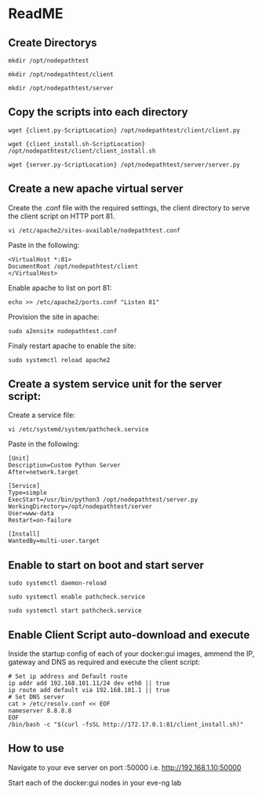 # ReadME

## Create Directorys

`mkdir /opt/nodepathtest`

`mkdir /opt/nodepathtest/client`

`mkdir /opt/nodepathtest/server`


## Copy the scripts into each directory

`wget {client.py-ScriptLocation} /opt/nodepathtest/client/client.py`

`wget {client_install.sh-ScriptLocation} /opt/nodepathtest/client/client_install.sh`

`wget {server.py-ScriptLocation} /opt/nodepathtest/server/server.py`

## Create a new apache virtual server

Create the .conf file with the required settings, the client directory to serve the client script on HTTP port 81.

`vi /etc/apache2/sites-available/nodepathtest.conf`

Paste in the following:

```
<VirtualHost *:81>
DocumentRoot /opt/nodepathtest/client
</VirtualHost>
```

Enable apache to list on port 81:

`echo >> /etc/apache2/ports.conf "Listen 81"`

Provision the site in apache:

`sudo a2ensite nodepathtest.conf`

Finaly restart apache to enable the site:

`sudo systemctl reload apache2`

## Create a system service unit for the server script:

Create a service file:

`vi /etc/systemd/system/pathcheck.service`

Paste in the following:

```
[Unit]
Description=Custom Python Server
After=network.target

[Service]
Type=simple
ExecStart=/usr/bin/python3 /opt/nodepathtest/server.py
WorkingDirectory=/opt/nodepathtest/server
User=www-data
Restart=on-failure

[Install]
WantedBy=multi-user.target
```

## Enable to start on boot and start server

`sudo systemctl daemon-reload`

`sudo systemctl enable pathcheck.service`

`sudo systemctl start pathcheck.service`

## Enable Client Script auto-download and execute 

Inside the startup config of each of your docker:gui images, ammend the IP, gateway and DNS as required and execute the client script:

```
# Set ip address and Default route
ip addr add 192.168.101.11/24 dev eth0 || true
ip route add default via 192.168.101.1 || true
# Set DNS server
cat > /etc/resolv.conf << EOF
nameserver 8.8.8.8
EOF
/bin/bash -c "$(curl -fsSL http://172.17.0.1:81/client_install.sh)"
```
## How to use

Navigate to your eve server on port :50000 i.e. http://192.168.1.10:50000

Start each of the docker:gui nodes in your eve-ng lab